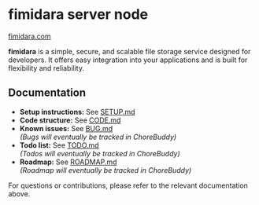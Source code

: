 # fimidara server node

[fimidara.com](https://fimidara.com)

**fimidara** is a simple, secure, and scalable file storage service designed for developers. It offers easy integration into your applications and is built for flexibility and reliability.

## Documentation

- **Setup instructions:** See [SETUP.md](notes/SETUP.md)
- **Code structure:** See [CODE.md](notes/CODE.md)
- **Known issues:** See [BUG.md](notes/BUG.md)  
  _(Bugs will eventually be tracked in ChoreBuddy)_
- **Todo list:** See [TODO.md](notes/TODO.md)  
  _(Todos will eventually be tracked in ChoreBuddy)_
- **Roadmap:** See [ROADMAP.md](notes/ROADMAP.md)  
  _(Roadmap will eventually be tracked in ChoreBuddy)_

For questions or contributions, please refer to the relevant documentation above.
